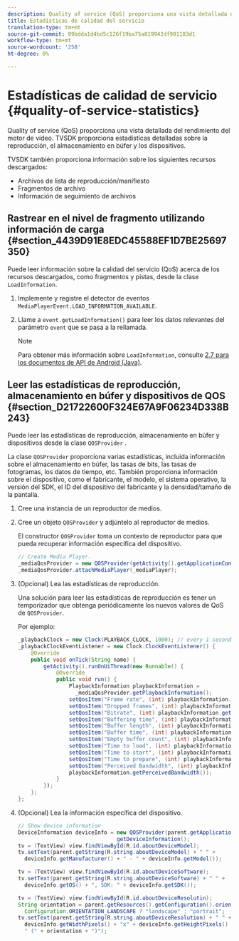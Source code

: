 ```yaml
---
description: Quality of service (QoS) proporciona una vista detallada del rendimiento del motor de vídeo. TVSDK proporciona estadísticas detalladas sobre la reproducción, el almacenamiento en búfer y los dispositivos.
title: Estadísticas de calidad del servicio
translation-type: tm+mt
source-git-commit: 89bdda1d4bd5c126f19ba75a819942df901183d1
workflow-type: tm+mt
source-wordcount: '258'
ht-degree: 0%

---
```



# Estadísticas de calidad de servicio {#quality-of-service-statistics}

Quality of service (QoS) proporciona una vista detallada del rendimiento del motor de vídeo. TVSDK proporciona estadísticas detalladas sobre la reproducción, el almacenamiento en búfer y los dispositivos.

TVSDK también proporciona información sobre los siguientes recursos descargados:

* Archivos de lista de reproducción/manifiesto
* Fragmentos de archivo
* Información de seguimiento de archivos

## Rastrear en el nivel de fragmento utilizando información de carga {#section_4439D91E8EDC45588EF1D7BE25697350}

Puede leer información sobre la calidad del servicio (QoS) acerca de los recursos descargados, como fragmentos y pistas, desde la clase `LoadInformation`.

1. Implemente y registre el detector de eventos `MediaPlayerEvent.LOAD_INFORMATION_AVAILABLE`.
1. Llame a `event.getLoadInformation()` para leer los datos relevantes del parámetro `event` que se pasa a la rellamada.

   >[!NOTE]
   >
   >Para obtener más información sobre `LoadInformation`, consulte [2.7 para los documentos de API de Android (Java)](https://help.adobe.com/en_US/primetime/api/psdk/javadoc_2.7/index.html).

## Leer las estadísticas de reproducción, almacenamiento en búfer y dispositivos de QOS {#section_D21722600F324E67A9F06234D338B243}

Puede leer las estadísticas de reproducción, almacenamiento en búfer y dispositivos desde la clase `QOSProvider` .

La clase `QOSProvider` proporciona varias estadísticas, incluida información sobre el almacenamiento en búfer, las tasas de bits, las tasas de fotogramas, los datos de tiempo, etc. También proporciona información sobre el dispositivo, como el fabricante, el modelo, el sistema operativo, la versión del SDK, el ID del dispositivo del fabricante y la densidad/tamaño de la pantalla.

1. Cree una instancia de un reproductor de medios.
1. Cree un objeto `QOSProvider` y adjúntelo al reproductor de medios.

   El constructor `QOSProvider` toma un contexto de reproductor para que pueda recuperar información específica del dispositivo.

   ```java
   // Create Media Player. 
   _mediaQosProvider = new QOSProvider(getActivity().getApplicationContext()); 
   _mediaQosProvider.attachMediaPlayer(_mediaPlayer);
   ```

1. (Opcional) Lea las estadísticas de reproducción.

   Una solución para leer las estadísticas de reproducción es tener un temporizador que obtenga periódicamente los nuevos valores de QoS de `QOSProvider`.

   Por ejemplo:

   ```java
   _playbackClock = new Clock(PLAYBACK_CLOCK, 1000); // every 1 second 
   _playbackClockEventListener = new Clock.ClockEventListener() { 
       @Override 
       public void onTick(String name) { 
           getActivity().runOnUiThread(new Runnable() { 
               @Override 
               public void run() { 
                   PlaybackInformation playbackInformation =  
                     _mediaQosProvider.getPlaybackInformation();  
                   setQosItem("Frame rate", (int) playbackInformation.getFrameRate());  
                   setQosItem("Dropped frames", (int) playbackInformation.getDroppedFrameCount()); 
                   setQosItem("Bitrate", (int) playbackInformation.getBitrate()); 
                   setQosItem("Buffering time", (int) playbackInformation.getBufferingTime());  
                   setQosItem("Buffer length", (int) playbackInformation.getBufferLength());  
                   setQosItem("Buffer time", (int) playbackInformation.getBufferTime());  
                   setQosItem("Empty buffer count", (int) playbackInformation.getEmptyBufferCount());  
                   setQosItem("Time to load", (int) playbackInformation.getTimeToLoad());  
                   setQosItem("Time to start", (int) playbackInformation.getTimeToStart()); 
                   setQosItem("Time to prepare", (int) playbackInformation.getTimeToPrepare()); 
                   setQosItem("Perceived Bandwidth", (int) playbackInformation.getPerceivedBandwidth());   
                   playbackInformation.getPerceivedBandwidth()); 
               } 
           }); 
       }; 
   }; 
   ```

1. (Opcional) Lea la información específica del dispositivo.

   ```java
   // Show device information 
   DeviceInformation deviceInfo = new QOSProvider(parent.getApplicationContext()). 
                                  getDeviceInformation(); 
   tv = (TextView) view.findViewById(R.id.aboutDeviceModel); 
   tv.setText(parent.getString(R.string.aboutDeviceModel) + " " +  
     deviceInfo.getManufacturer() + " - " + deviceInfo.getModel()); 
   
   tv = (TextView) view.findViewById(R.id.aboutDeviceSoftware); 
   tv.setText(parent.getString(R.string.aboutDeviceSoftware) + " " +  
     deviceInfo.getOS() + ", SDK: " + deviceInfo.getSDK()); 
   
   tv = (TextView) view.findViewById(R.id.aboutDeviceResolutin); 
   String orientation = parent.getResources().getConfiguration().orientation ==  
     Configuration.ORIENTATION_LANDSCAPE ? "landscape" : "portrait"; 
   tv.setText(parent.getString(R.string.aboutDeviceResolution) + " " +  
     deviceInfo.getWidthPixels() + "x" + deviceInfo.getHeightPixels() +  
     " (" + orientation + ")"); 
   ```

